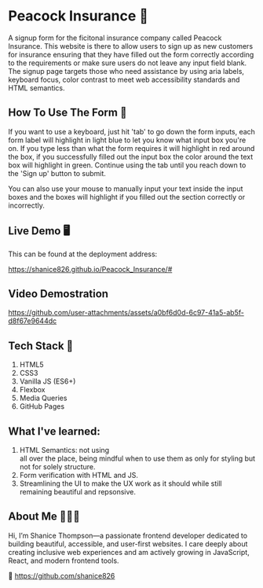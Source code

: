 # Peacock Insurance 🦚
A signup form for the ficitonal insurance company called Peacock Insurance. This website is there to allow users to sign up as new customers for insurance ensuring that they have filled out the form correctly according to the requirements or make sure users do not leave any input field blank. The signup page targets those who need assistance by using aria labels, keyboard focus, color contrast to meet web accessibility standards and HTML semantics.

## How To Use The Form 📃
If you want to use a keyboard, just hit 'tab' to go down the form inputs, each form label will highlight in light blue to let you know what input box you're on. If you type less than what the form requires it will highlight in red around the box, if you successfully filled out the input box the color around the text box will highlight in green. Continue using the tab until you reach down to the 'Sign up' button to submit.

You can also use your mouse to manually input your text inside the input boxes and the boxes will highlight if you filled out the section correctly or incorrectly.

## Live Demo 🖥️
This can be found at the deployment address:

https://shanice826.github.io/Peacock_Insurance/#


## Video Demostration


https://github.com/user-attachments/assets/a0bf6d0d-6c97-41a5-ab5f-d8f67e9644dc

## Tech Stack 📌

1. HTML5
2. CSS3
3. Vanilla JS (ES6+)
4. Flexbox
5. Media Queries
6. GitHub Pages

## What I've learned:

1. HTML Semantics: not using <div> all over the place, being mindful when to use them as only for styling but not for solely structure.
2. Form verification with HTML and JS.
3. Streamlining the UI to make the UX work as it should while still remaining beautiful and repsonsive.


## About Me 👩🏾‍💻

Hi, I’m Shanice Thompson—a passionate frontend developer dedicated to building beautiful, accessible, and user-first websites.
I care deeply about creating inclusive web experiences and am actively growing in JavaScript, React, and modern frontend tools.

🐙 https://github.com/shanice826


